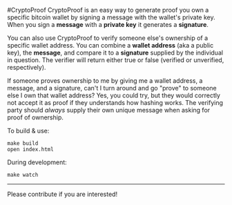 #CryptoProof
CryptoProof is an easy way to generate proof you own a specific bitcoin wallet by signing a message with the wallet's private key. When you sign a **message** with a **private key** it generates a **signature**.

You can also use CryptoProof to verify someone else's ownership of a specific wallet address. You can combine a **wallet address** (aka a  public key), the **message**, and compare it to a **signature** supplied by the individual in question. The verifier will return either true or false (verified or unverified, respectively).

If someone proves ownership to me by giving me a wallet address, a message, and a signature, can't I turn around and go "prove" to someone else I own that wallet address?
Yes, you could try, but they would correctly not accept it as proof if they understands how hashing works.
The verifying party should *always* supply their own unique message when asking for proof of ownership.

To build & use:
```
make build
open index.html
```
During development:
```
make watch
```


-------
Please contribute if you are interested!
